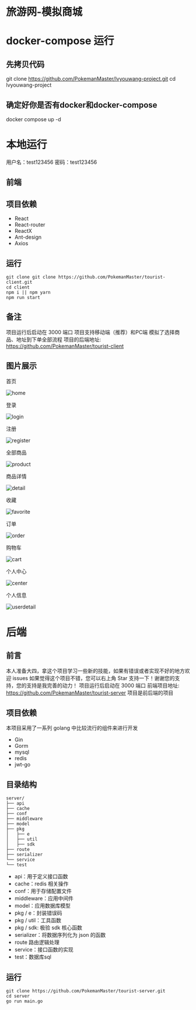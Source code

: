 ﻿# 旅游网-模拟商城

# docker-compose 运行

## 先拷贝代码
git clone https://github.com/PokemanMaster/lvyouwang-project.git
cd lvyouwang-project

## 确定好你是否有docker和docker-compose
docker compose up -d


# 本地运行
用户名：test123456
密码：test123456

## 前端

## 项目依赖

- React
- React-router
- ReactX
- Ant-design
- Axios

## 运行

```
git clone git clone https://github.com/PokemanMaster/tourist-client.git
cd client
npm i || npm yarn
npm run start
```
## 备注

项目运行后启动在 3000 端口
项目支持移动端（推荐）和PC端
模拟了选择商品、地址到下单全部流程
项目的后端地址: https://github.com/PokemanMaster/tourist-client

## 图片展示

首页

![home](client/public/img/home.png)

登录

![login](client/public/img/login.png)

注册

![register](client/public/img/register.png)

全部商品

![product](client/public/img/product.png)

商品详情

![detail](client/public/img/detail.png)

收藏

![favorite](client/public/img/favorites.png)

订单

![order](client/public/img/order.png)

购物车

![cart](client/public/img/cart.png)

个人中心

![center](client/public/img/center.png)

个人信息

![userdetail](client/public/img/userdetail.png)


# 后端

## 前言

本人准备大四，拿这个项目学习一些新的技能，如果有错误或者实现不好的地方欢迎 issues
如果觉得这个项目不错，您可以右上角 Star 支持一下！谢谢您的支持，您的支持是我完善的动力！
项目运行后启动在 3000 端口
前端项目地址: https://github.com/PokemanMaster/tourist-server
项目是前后端的项目

## 项目依赖
本项目采用了一系列 golang 中比较流行的组件来进行开发

- Gin
- Gorm
- mysql
- redis
- jwt-go

## 目录结构
```
server/
├── api
├── cache
├── conf
├── middleware
├── model
├── pkg
│	├── e
│	├── util
│   ├── sdk
├── route
├── serializer
└── service
└── test
```
- api：用于定义接口函数
- cache：redis 相关操作
- conf：用于存储配置文件
- middleware：应用中间件
- model：应用数据库模型
- pkg / e：封装错误码
- pkg / util：工具函数
- pkg / sdk: 极验 sdk 核心函数
- serializer：将数据序列化为 json 的函数
- route 路由逻辑处理
- service：接口函数的实现
- test：数据库sql

## 运行
```
git clone https://github.com/PokemanMaster/tourist-server.git
cd server
go run main.go
```

